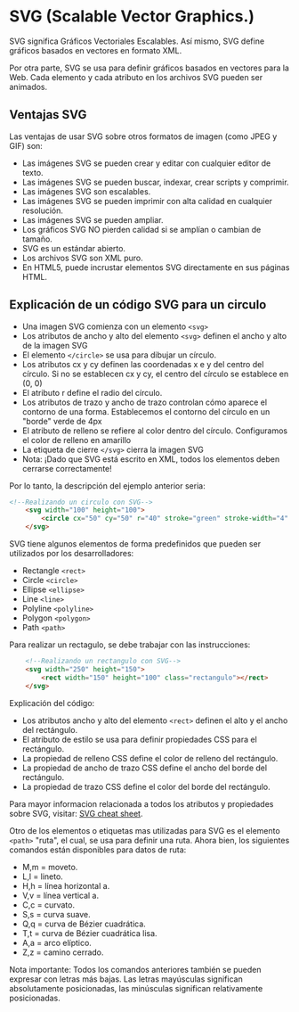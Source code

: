 # SVG (Scalable Vector Graphics.)

SVG significa Gráficos Vectoriales Escalables. Así mismo, SVG define gráficos basados ​​en vectores en formato XML.

Por otra parte, SVG se usa para definir gráficos basados ​​en vectores para la Web. Cada elemento y cada atributo en los archivos SVG pueden ser animados.

## Ventajas SVG

Las ventajas de usar SVG sobre otros formatos de imagen (como JPEG y GIF) son:

* Las imágenes SVG se pueden crear y editar con cualquier editor de texto.
* Las imágenes SVG se pueden buscar, indexar, crear scripts y comprimir.
* Las imágenes SVG son escalables.
* Las imágenes SVG se pueden imprimir con alta calidad en cualquier resolución.
* Las imágenes SVG se pueden ampliar.
* Los gráficos SVG NO pierden calidad si se amplían o cambian de tamaño.
* SVG es un estándar abierto.
* Los archivos SVG son XML puro.
* En HTML5, puede incrustar elementos SVG directamente en sus páginas HTML.

## Explicación de un código SVG para un circulo

* Una imagen SVG comienza con un elemento `<svg>`
* Los atributos de ancho y alto del elemento `<svg>` definen el ancho y alto de la imagen SVG
* El elemento `</circle>` se usa para dibujar un círculo.
* Los atributos cx y cy definen las coordenadas x e y del centro del círculo. Si no se establecen cx y cy, el centro del círculo se establece en (0, 0)
* El atributo r define el radio del círculo.
* Los atributos de trazo y ancho de trazo controlan cómo aparece el contorno de una forma. Establecemos el contorno del círculo en un "borde" verde de 4px
* El atributo de relleno se refiere al color dentro del círculo. Configuramos el color de relleno en amarillo
* La etiqueta de cierre `</svg>` cierra la imagen SVG
* Nota: ¡Dado que SVG está escrito en XML, todos los elementos deben cerrarse correctamente!

Por lo tanto, la descripción del ejemplo anterior seria:

```html
<!--Realizando un circulo con SVG-->
    <svg width="100" height="100">
        <circle cx="50" cy="50" r="40" stroke="green" stroke-width="4" fill="yellow"></circle>
    </svg>
```

SVG tiene algunos elementos de forma predefinidos que pueden ser utilizados por los desarrolladores:

* Rectangle `<rect>`
* Circle `<circle>`
* Ellipse `<ellipse>`
* Line `<line>`
* Polyline `<polyline>`
* Polygon `<polygon>`
* Path `<path>`

Para realizar un rectagulo, se debe trabajar con las instrucciones:

```html
    <!--Realizando un rectangulo con SVG-->
    <svg width="250" height="150">
        <rect width="150" height="100" class="rectangulo"></rect>
    </svg>
```

Explicación del código:

* Los atributos ancho y alto del elemento `<rect>` definen el alto y el ancho del rectángulo.
* El atributo de estilo se usa para definir propiedades CSS para el rectángulo.
* La propiedad de relleno CSS define el color de relleno del rectángulo.
* La propiedad de ancho de trazo CSS define el ancho del borde del rectángulo.
* La propiedad de trazo CSS define el color del borde del rectángulo.

Para mayor informacion relacionada a todos los atributos y propiedades sobre SVG, visitar: [SVG cheat sheet](https://learn-the-web.algonquindesign.ca/topics/svg-cheat-sheet/).

Otro de los elementos o etiquetas mas utilizadas para SVG es el elemento `<path>` "ruta", el cual, se usa para definir una ruta. Ahora bien, los siguientes comandos están disponibles para datos de ruta:

* M,m = moveto.
* L,l = lineto.
* H,h = línea horizontal a.
* V,v = línea vertical a.
* C,c = curvato.
* S,s = curva suave.
* Q,q = curva de Bézier cuadrática.
* T,t = curva de Bézier cuadrática lisa.
* A,a = arco elíptico.
* Z,z = camino cerrado.

Nota importante: Todos los comandos anteriores también se pueden expresar con letras más bajas. Las letras mayúsculas significan absolutamente posicionadas, las minúsculas significan relativamente posicionadas.
